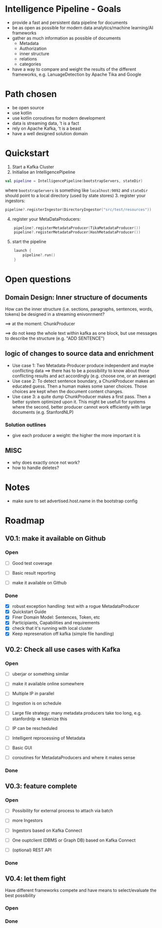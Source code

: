 # Intelligence Pipeline - Goals
* provide a fast and persistent data pipeline for documents
* be as open as possible for modern data analytics/machine learning/AI frameworks
* gather as much information as possible of documents
    * Metadata
    * Authorization
    * inner structure
    * relations
    * categories
* have a way to compare and weight the results of the different frameworks, e.g. LanuageDetection by Apache Tika and Google


# Path chosen
* be open source
* use kotlin
* use kotlin coroutines for modern development
* data is streaming data, 't is a fact
* rely on Apache Kafka, 't is a beast
* have a well designed solution domain

# Quickstart
1. Start a Kafka Cluster
2. Initialise an IntelligencePipeline
```kotlin
val pipeline = IntelligencePipeline(bootstrapServers, stateDir)
```
where `bootstrapServers` is something like `localhost:9092` and `stateDir` should point to a local directory (used by state stores)
3. register your ingestors:
```kotlin 
pipeline?.registerIngestor(DirectoryIngestor("src/test/resources"))
``` 
4. register your MetaDataProducers:
``` kotlin 
    pipeline?.registerMetadataProducer(TikaMetadataProducer())
    pipeline?.registerMetadataProducer(HashMetadataProducer())
``` 
5. start the pipeline
``` kotlin 
    launch {
        pipeline?.run()
    }
``` 


# Open questions

## Domain Design: Inner structure of documents
How can the inner structure (i.e. sections, paragraphs, sentences, words, tokens) be designed in a streaming enivonrment?

==> at the moment: ChunkProducer

==> do not keep the whole text within kafka as one block, but use messages to describe the structure (e.g. "ADD SENTENCE")

## logic of changes to source data and enrichment
* Use case 1: Two Metadata-Producer produce independent and maybe conflicting data ==> there has to be a possibility to 
know about those conflicting results and act accordingly (e.g. choose one, or an average)
* Use case 2: To detect sentence boundary, a ChunkProducer makes an educated guess. 
Then a human makes some saner choices. Those choices are kept when the document content changes.
* Use case 3: a quite dump ChunkProducer makes a first pass. Then a better system optimized upon it. This might be usefull 
for systems where the second, better producer cannot work efficiently with large documents (e.g. StanfordNLP) 

### Solution outlines
*  give each producer a weight: the higher the more important it is

## MISC
* why does exactly once not work?
* how to handle deletes?

# Notes
- make sure to set advertised.host.name in the bootstrap config

# Roadmap
## V0.1: make it available on Github

### Open
- [ ]  Good test coverage
- [ ]  Basic result reporting
- [ ]  make it available on Github


### Done
- [x]  robust exception handling: test with a rogue MetadataProducer
- [x]  Quickstart Guide
- [x]  Finer Domain Model: Sentences, Token, etc
- [x] Participiants, Capabilities and requirements
- [x] check that it's running with local cluster
- [x] Keep represenation off kafka (simple file handling)

## V0.2: Check all use cases with Kafka

### Open
- [ ] uberjar or something similar
- [ ] make it available online somewhere
- [ ] Multiple IP in parallel
- [ ] Ingestion is on schedule
- [ ] Large file strategy: many metadata producers take too long, e.g. stanfordnlp => tokenize this
- [ ] IP can be rescheduled
- [ ] Intelligent reprocessing of Metadata
- [ ] Basic GUI
- [ ] coroutines for MetadataProducers and where it makes sense


### Done


## V0.3: feature complete

### Open
- [ ] Possibility for external process to attach via batch
- [ ] more Ingestors
- [ ] Ingestors based on Kafka Connect
- [ ] One ouptclient (DBMS or Graph DB) based on Kafka Connect
- [ ] (optional) REST API


### Done

## V0.4: let them fight
Have different frameworks compete and have means to select/evaluate the best possibility

### Open


### Done
